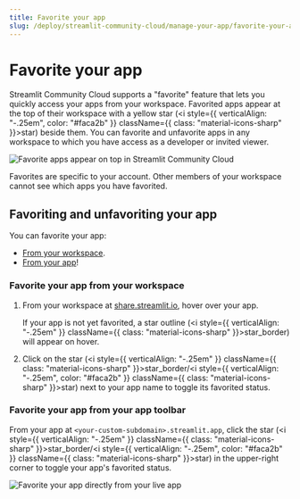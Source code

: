 ```yaml
---
title: Favorite your app
slug: /deploy/streamlit-community-cloud/manage-your-app/favorite-your-app
---
```


# Favorite your app

Streamlit Community Cloud supports a "favorite" feature that lets you quickly access your apps from your workspace. Favorited apps appear at the top of their workspace with a yellow star (<i style={{ verticalAlign: "-.25em", color: "#faca2b" }} className={{ class: "material-icons-sharp" }}>star</i>) beside them. You can favorite and unfavorite apps in any workspace to which you have access as a developer or invited viewer.

![Favorite apps appear on top in Streamlit Community Cloud](/images/streamlit-community-cloud/workspace-two-apps.png)

<Note>

Favorites are specific to your account. Other members of your workspace cannot see which apps you have favorited.

</Note>

## Favoriting and unfavoriting your app

You can favorite your app:

- [From your workspace](#favorite-your-app-from-your-workspace).
- [From your app](#favorite-your-app-from-your-app-toolbar)!

### Favorite your app from your workspace

1. From your workspace at <a href="https://share.streamlit.io" target="_blank">share.streamlit.io</a>, hover over your app.

   If your app is not yet favorited, a star outline (<i style={{ verticalAlign: "-.25em" }} className={{ class: "material-icons-sharp" }}>star_border</i>) will appear on hover.

1. Click on the star (<i style={{ verticalAlign: "-.25em" }} className={{ class: "material-icons-sharp" }}>star_border</i>/<i style={{ verticalAlign: "-.25em", color: "#faca2b" }} className={{ class: "material-icons-sharp" }}>star</i>) next to your app name to toggle its favorited status.

### Favorite your app from your app toolbar

From your app at `<your-custom-subdomain>.streamlit.app`, click the star (<i style={{ verticalAlign: "-.25em" }} className={{ class: "material-icons-sharp" }}>star_border</i>/<i style={{ verticalAlign: "-.25em", color: "#faca2b" }} className={{ class: "material-icons-sharp" }}>star</i>) in the upper-right corner to toggle your app's favorited status.

![Favorite your app directly from your live app](/images/streamlit-community-cloud/favorite-select.png)
